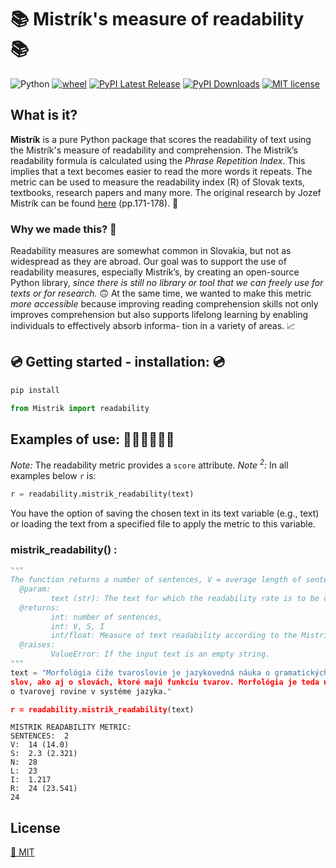 # 📚 Mistrík's measure of readability 📚
 ![Python](https://img.shields.io/badge/python-3.x-blue.svg)  [![wheel](https://img.shields.io/badge/wheel-yes-ff00c9.svg)](https://test.pypi.org/project/mistrik/)  [![PyPI Latest Release](https://img.shields.io/pypi/v/pandas.svg)](https://test.pypi.org/project/mistrik/) [![PyPI Downloads](https://img.shields.io/pypi/dm/pandas.svg?label=PyPI%20downloads)](https://test.pypi.org/project/mistrik/) 
 [![MIT license](https://img.shields.io/badge/License-MIT-green.svg)](https://lbesson.mit-license.org/) 

## What is it?
**Mistrík** is a pure Python package that scores the readability of text using the Mistrík's measure of readability and comprehension. The Mistrík’s readability formula is calculated using the _Phrase Repetition Index_. This implies that a text becomes easier to read the more words it repeats. The metric can be used to measure the readability index (R) of Slovak texts, textbooks, research papers and many more. 
The original research by Jozef Mistrík can be found [here](https://www.juls.savba.sk/ediela/sr/1968/3/sr1968-3-lq.pdf#page=46) (pp.171-178). 📑

### Why we made this? 🤔
Readability measures are somewhat common in Slovakia, but not as widespread as they are abroad. Our goal was to support the use of readability measures, especially Mistrík’s, by creating an open-source Python library, _since there is still no library or tool that we can freely use for texts or for research._ 🙃 
At the same time, we wanted to make this metric _more accessible_ because improving reading comprehension skills not only improves comprehension but also supports lifelong learning by enabling individuals to effectively absorb informa- tion in a variety of areas. 📈

## 💿 Getting started - installation: 💿
```python
pip install

from Mistrik import readability
```

## Examples of use: 🧑🏻‍💻👩🏻‍💻 
_Note:_ The readability metric provides a `score` attribute.
_Note <sup>2</sup>:_ In all examples below `r` is:

```python
r = readability.mistrik_readability(text)
```
You have the option of saving the chosen text in its text variable (e.g., text) or loading the text from a specified file to apply the metric to this variable.

### mistrik_readability() :

```python
"""
The function returns a number of sentences, V = average length of sentences in number of words, S = average length of words in number of syllables, I = word repetition index, R =readability score, 
  @param:
         text (str): The text for which the readability rate is to be calculated.
  @returns:
         int: number of sentences,
         int: V, S, I 
         int/float: Measure of text readability according to the Mistrík formula.
  @raises:
         ValueError: If the input text is an empty string.
"""
text = "Morfológia čiže tvaroslovie je jazykovedná náuka o gramatických tvaroch
slov, ako aj o slovách, ktoré majú funkciu tvarov. Morfológia je teda náuka
o tvarovej rovine v systéme jazyka."

r = readability.mistrik_readability(text)
```
```{r df-drop-ok, class.source="bg-success"}
MISTRIK READABILITY METRIC:
SENTENCES:  2
V:  14 (14.0)
S:  2.3 (2.321)
N:  28
L:  23
I:  1.217
R:  24 (23.541)
24
```
## License

[📜 MIT](LICENSE)
